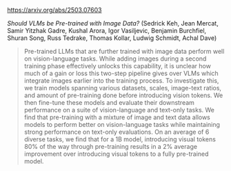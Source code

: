 https://arxiv.org/abs/2503.07603

*Should VLMs be Pre-trained with Image Data?* (Sedrick Keh, Jean Mercat, Samir Yitzhak Gadre, Kushal Arora, Igor Vasiljevic, Benjamin Burchfiel, Shuran Song, Russ Tedrake, Thomas Kollar, Ludwig Schmidt, Achal Dave)

> Pre-trained LLMs that are further trained with image data perform well on vision-language tasks. While adding images during a second training phase effectively unlocks this capability, it is unclear how much of a gain or loss this two-step pipeline gives over VLMs which integrate images earlier into the training process. To investigate this, we train models spanning various datasets, scales, image-text ratios, and amount of pre-training done before introducing vision tokens. We then fine-tune these models and evaluate their downstream performance on a suite of vision-language and text-only tasks. We find that pre-training with a mixture of image and text data allows models to perform better on vision-language tasks while maintaining strong performance on text-only evaluations. On an average of 6 diverse tasks, we find that for a 1B model, introducing visual tokens 80% of the way through pre-training results in a 2% average improvement over introducing visual tokens to a fully pre-trained model.


